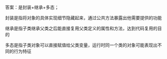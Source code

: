 答案：是封装+继承+多态；

封装是指将对象的具体实现细节隐藏起来，通过公共方法暴露出他需要提供的功能

继承是指子类继承父类之后能直接复用父类定义的属性和方法，达到代码复用的目的

多态是指子类对象可以直接赋值给父类变量，运行时同一个类的对象可能表现出不同的行为特征